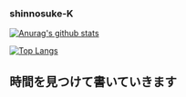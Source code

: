 ### shinnosuke-K
[![Anurag's github stats](https://github-readme-stats.vercel.app/api?username=shinnosuke-K&show_icons=true&theme=algolia&hide=stars,contribs)](https://github.com/anuraghazra/github-readme-stats)

[![Top Langs](https://github-readme-stats.vercel.app/api/top-langs/?username=shinnosuke-K)](https://github.com/anuraghazra/github-readme-stats)
## 時間を見つけて書いていきます
